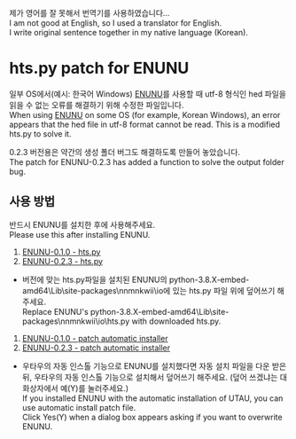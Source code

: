 제가 영어를 잘 못해서 번역기를 사용하였습니다...   
I am not good at English, so I used a translator for English.   
I write original sentence together in my native language (Korean).   



# hts.py patch for ENUNU

일부 OS에서(예시: 한국어 Windows) [ENUNU](https://github.com/oatsu-gh/ENUNU)를 사용할 때 utf-8 형식인 hed 파일을 읽을 수 없는 오류를 해결하기 위해 수정한 파일입니다.   
When using [ENUNU](https://github.com/oatsu-gh/ENUNU) on some OS (for example, Korean Windows), an error appears that the hed file in utf-8 format cannot be read. This is a modified hts.py to solve it.   
    
    
0.2.3 버전용은 약간의 생성 폴더 버그도 해결하도록 만들어 놓았습니다.   
The patch for ENUNU-0.2.3 has added a function to solve the output folder bug.   
    



## 사용 방법

반드시 ENUNU를 설치한 후에 사용해주세요.   
Please use this after installing ENUNU.   

1. [ENUNU-0.1.0 - hts.py](https://github.com/Aniana0/htspy_patch_for_ENUNU/releases/download/0.1.0/htspyOnly.zip)
2. [ENUNU-0.2.3 - hts.py](https://github.com/Aniana0/htspy_patch_for_ENUNU/releases/download/0.2.3/htspyOnly.zip)
* 버전에 맞는 hts.py파일을 설치된 ENUNU의 python-3.8.X-embed-amd64\Lib\site-packages\nnmnkwii\io에 있는 hts.py 파일 위에 덮어쓰기 해주세요.   
  Replace ENUNU's python-3.8.X-embed-amd64\Lib\site-packages\nnmnkwii\io\hts.py with downloaded hts.py.

1. [ENUNU-0.1.0 - patch automatic installer](https://github.com/Aniana0/htspy_patch_for_ENUNU/releases/download/0.1.0/ENUNU-0.1.0_patch.zip)
2. [ENUNU-0.2.3 - patch automatic installer](https://github.com/Aniana0/htspy_patch_for_ENUNU/releases/download/0.2.3/ENUNU-0.2.3_patch.zip)
* 우타우의 자동 인스톨 기능으로 ENUNU를 설치했다면 자동 설치 파일을 다운 받은 뒤, 우타우의 자동 인스톨 기능으로 설치해서 덮어쓰기 해주세요. (덮어 쓰겠냐는 대화상자에서 예(Y)를 눌러주세요.)    
  If you installed ENUNU with the automatic installation of UTAU, you can use automatic install patch file.   
  Click Yes(Y) when a dialog box appears asking if you want to overwrite ENUNU.
